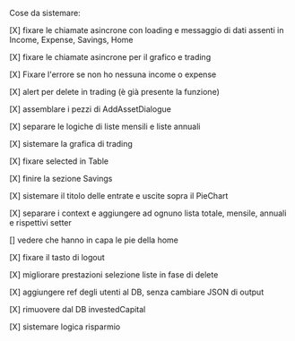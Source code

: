 Cose da sistemare:

[X] fixare le chiamate asincrone con loading e messaggio di dati assenti in Income, Expense, Savings, Home

[X] fixare le chiamate asincrone per il grafico e trading

[X] Fixare l'errore se non ho nessuna income o expense

[X] alert per delete in trading (è già presente la funzione)

[X] assemblare i pezzi di AddAssetDialogue

[X] separare le logiche di liste mensili e liste annuali

[X] sistemare la grafica di trading

[X] fixare selected in Table

[X] finire la sezione Savings

[X] sistemare il titolo delle entrate e uscite sopra il PieChart

[X] separare i context e aggiungere ad ognuno lista totale, mensile, annuali e rispettivi setter

[] vedere che hanno in capa le pie della home

[X] fixare il tasto di logout

[X] migliorare prestazioni selezione liste in fase di delete

[X] aggiungere ref degli utenti al DB, senza cambiare JSON di output

[X] rimuovere dal DB investedCapital

[X] sistemare logica risparmio